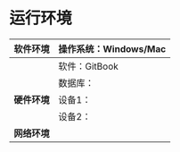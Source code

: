 # 运行环境

| **软件环境** | 操作系统：Windows/Mac |
| :--- | :--- |
|  | 软件：GitBook |
|  | 数据库： |
| **硬件环境** | 设备1： |
|  | 设备2： |
| **网络环境** |  |



